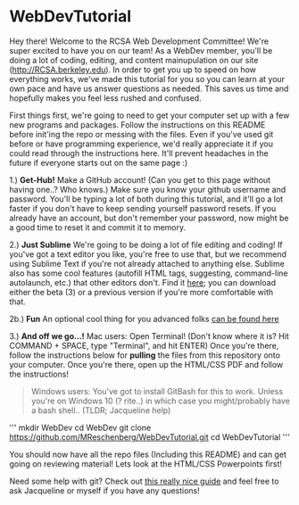 # WebDevTutorial

Hey there! Welcome to the RCSA Web Development Committee! We're super excited to have you on our team!
As a WebDev member, you'll be doing a lot of coding, editing, and content mainupulation on our site (http://RCSA.berkeley.edu). In order to get you up to speed on how everything works, we've made this tutorial for you so you can learn at your own pace and have us answer questions as needed. This saves us time and hopefully makes you feel less rushed and confused. 

First things first, we're going to need to get your computer set up with a few new programs and packages. Follow the instructions on this README before init'ing the repo or messing with the files. Even if you've used git before or have programming experience, we'd really appreciate it if you could read through the instructions here. It'll prevent headaches in the future if everyone starts out on the same page :)

1.) **Get-Hub!** Make a GitHub account! (Can you get to this page without having one..? Who knows.) Make sure you know your github username and password. You'll be typing a lot of both during this tutorial, and it'll go a lot faster if you don't have to keep sending yourself password resets. If you already have an account, but don't remember your password, now might be a good time to reset it and commit it to memory. 

2.) **Just Sublime** We're going to be doing a lot of file editing and coding! If you've got a text editor you like, you're free to use that, but we recommend using Sublime Text if you're not already attached to anything else. Sublime also has some cool features (autofill HTML tags, suggesting, command-line autolaunch, etc.) that other editors don't. Find it [here](https://www.sublimetext.com/3); you can download either the beta (3) or a previous version if you're more comfortable with that. 

2b.) **Fun** An optional cool thing for you advanced folks [can be found here](https://gist.github.com/artero/1236170)

3.) **And off we go...!**  Mac users: Open Terminal! (Don't know where it is? Hit COMMAND + SPACE, type "Terminal", and hit ENTER) Once you're there, follow the instructions below for **pulling** the files from this repository onto your computer. Once you're there, open up the HTML/CSS PDF and follow the instructions! 


>Windows users: You've got to install GitBash for this to work. Unless you're on Windows 10 (? rite..) in which case you might/probably have a bash shell.. (TLDR; Jacqueline help)

'''
mkdir WebDev
cd WebDev
git clone https://github.com/MReschenberg/WebDevTutorial.git
cd WebDevTutorial
'''


You should now have all the repo files (Including this README) and can get going on reviewing material! Lets look at the HTML/CSS Powerpoints first! 

Need some help with git? Check out [this really nice guide](http://datastructur.es/sp16/materials/guides/using-git.html) and feel free to ask Jacqueline or myself if you have any questions!




